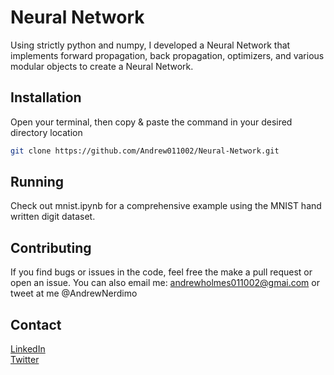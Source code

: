 # Neural Network

Using strictly python and numpy, I developed a Neural Network that implements forward propagation, back propagation, optimizers, and various modular objects to create a Neural Network. 

## Installation

Open your terminal, then copy & paste the command in your desired directory location

```bash
git clone https://github.com/Andrew011002/Neural-Network.git
```

## Running
Check out mnist.ipynb for a comprehensive example using the MNIST hand written digit dataset.

## Contributing
If you find bugs or issues in the code, feel free the make a pull request or open an issue. You can also email me: andrewholmes011002@gmai.com or tweet at me @AndrewNerdimo

## Contact
[LinkedIn](https://www.linkedin.com/in/andrewmicholmes/) <br />
[Twitter](https://twitter.com/AndrewNerdimo)

